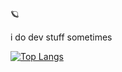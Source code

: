 🪐

i do dev stuff sometimes

[![Top Langs](https://github-readme-stats.vercel.app/api/top-langs/?username=tijnjh&layout=compact&dbsajjkgdbas)](https://github.com/anuraghazra/github-readme-stats)
